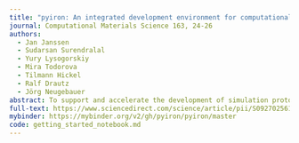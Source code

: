 ```yaml
---
title: "pyiron: An integrated development environment for computational materials science"
journal: Computational Materials Science 163, 24-26
authors:
  - Jan Janssen
  - Sudarsan Surendralal
  - Yury Lysogorskiy
  - Mira Todorova
  - Tilmann Hickel
  - Ralf Drautz
  - Jörg Neugebauer
abstract: To support and accelerate the development of simulation protocols in atomistic modelling, we introduce an integrated development environment (IDE) for computational materials science called pyiron (https://pyiron.org). The pyiron IDE combines a web based source code editor, a job management system for build automation, and a hierarchical data management solution. The core components of the pyiron IDE are pyiron objects based on an abstract class, which links application structures such as atomistic structures, projects, jobs, simulation protocols and computing resources with persistent storage and an interactive user environment. The simulation protocols within the pyiron IDE are constructed using the Python programming language. To highlight key concepts of this tool as well as to demonstrate its ability to simplify the implementation and testing of simulation protocols we discuss two applications. In these examples we show how pyiron supports the whole life cycle of a typical simulation, seamlessly combines ab initio with empirical potential calculations, and how complex feedback loops can be implemented. While originally developed with focus on ab initio thermodynamics simulations, the concepts and implementation of pyiron are general thus allowing to employ it for a wide range of simulation topics.
full-text: https://www.sciencedirect.com/science/article/pii/S0927025618304786
mybinder: https://mybinder.org/v2/gh/pyiron/pyiron/master
code: getting_started_notebook.md
---
```

